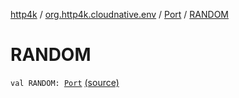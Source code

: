 [http4k](../../index.md) / [org.http4k.cloudnative.env](../index.md) / [Port](index.md) / [RANDOM](./-r-a-n-d-o-m.md)

# RANDOM

`val RANDOM: `[`Port`](index.md) [(source)](https://github.com/http4k/http4k/blob/master/http4k-cloudnative/src/main/kotlin/org/http4k/cloudnative/env/Port.kt#L9)